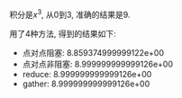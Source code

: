 积分是$x^3$, 从0到3, 准确的结果是9.

用了4种方法, 得到的结果如下:
- 点对点阻塞: 8.859374999999122e+00
- 点对点非阻塞: 8.999999999999126e+00
- reduce: 8.999999999999126e+00
- gather: 8.999999999999126e+00
